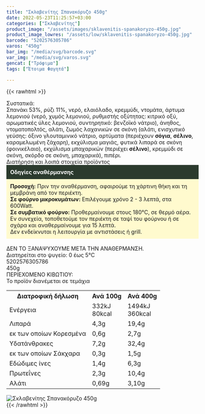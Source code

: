 ```yaml
---
title: "Σκλαβενίτης Σπανακόρυζο 450g"
date: 2022-05-23T11:25:57+03:00
categories: ["Σκλαβενίτης"]
product_image: "/assets/images/sklavenitis-spanakoryzo-450g.jpg"
product_image_lowres: "/assets/low/sklavenitis-spanakoryzo-450g.jpg"
barcode: "5202576305786"
varos: "450g"
bar_img: "/media/svg/barcode.svg"
var_img: "/media/svg/varos.svg"
gencat: ["Τρόφιμα"]
tags: ["Έτοιμα Φαγητά"]

---
```

{{< rawhtml >}}

<div class="sload616"><div class="product"><div id="sistatika">Συστατικά:</div><div class="alltext">Σπανάκι 53%, ρύζι 11%, νερό, ελαιόλαδο, κρεμμύδι, ντομάτα, άρτυμα λεμονιού (νερό, χυμός λεμονιού, ρυθμιστής οξύτητας: κιτρικό οξύ, αρωματικές ύλες λεμονιού, συντηρητικό: βενζοϊκό νάτριο), άνηθος, ντοματοπολτός, αλάτι, ζωμός λαχανικών σε σκόνη (αλάτι, ενισχυτικό γεύσης: όξινο γλουταμινικό νάτριο, αρτύματα (περιέχουν <b>σόγια</b>, <b>σέλινο</b>, καραμελωμένη ζάχαρη), εκχύλισμα μαγιάς, φυτικά λιπαρά σε σκόνη (φοινικέλαιο), εκχύλισμα μπαχαρικών (περιέχει <b>σέλινο</b>), κρεμμύδι σε σκόνη, σκόρδο σε σκόνη, μπαχαρικά), πιπέρι.</div><div id="loipa">Διατήρηση και λοιπά στοιχεία προϊόντος</div><div class="alltext"><div style="background:#2b3a2d;padding:10px;color:#fff"><b>Οδηγίες αναθέρμανσης</b></div><div style="background:#ffface;padding:10px;"><b>Προσοχή:</b> Πριν την αναθέρμανση, αφαιρούμε τη χάρτινη θήκη και τη μεμβράνη από τον περιέκτη.<br><b>Σε φούρνο μικροκυμάτων:</b> Επιλέγουμε χρόνο 2 - 3 λεπτά, στα 600Watt.<br><b>Σε συμβατικό φούρνο:</b> Προθερμαίνουμε στους 180°C, σε θερμό αέρα. Εν συνεχεία, τοποθετούμε τον περιέκτη σε ταψί του φούρνου ή σε σχάρα και αναθερμαίνουμε για 15 λεπτά.<br>Δεν ενδείκνυται η λειτουργία με αντιστάσεις ή grill.</div><br>ΔΕΝ ΤΟ ΞΑΝΑΨΥΧΟΥΜΕ ΜΕΤΑ ΤΗΝ ΑΝΑΘΕΡΜΑΝΣΗ.<br>Διατηρείται στο ψυγείο: 0 έως 5°C<br></div><div id="barcode"><div id="barimage1"></div><span id="bartext">5202576305786</span></div><div id="varos"><div id="varosimage1"></div><span id="varostext">450g</span></div><div id="kivotio">ΠΕΡΙΕΧΟΜΕΝΟ ΚΙΒΩΤΙΟΥ:<br>Το προϊόν διανέμεται σε τεμάχια</div><div class="tabout"><table id="diatable"><tbody><tr><th>Διατροφική δήλωση</th><th>Ανά 100g</th><th>Ανά 400g</th></tr><tr><td class="texr2">Ενέργεια</td><td class="texr">332kJ<br>80kcal</td><td class="texr">1494kJ<br>360kcal</td></tr><tr><td class="texr2">Λιπαρά</td><td class="texr">4,3g</td><td class="texr">19,4g</td></tr><tr><td class="gray">εκ των οποίων Κορεσµένα</td><td class="gray2">0,6g</td><td class="gray2">2,7g</td></tr><tr><td class="texr2">Yδατάνθρακες</td><td class="texr">7,2g</td><td class="texr">32,4g</td></tr><tr><td class="gray">εκ των οποίων Σάκχαρα</td><td class="gray2">0,3g</td><td class="gray2">1,5g</td></tr><tr><td class="texr2">Eδώδιμες ίνες</td><td class="texr">1,4g</td><td class="texr">6,3g</td></tr><tr><td class="texr2">Πρωτεΐνες</td><td class="texr">2,3g</td><td class="texr">10,4g</td></tr><tr><td class="texr2">Αλάτι</td><td class="texr">0,69g</td><td class="texr">3,10g</td></tr></tbody></table></div><p></p><div class="pimg"><img alt="Σκλαβενίτης Σπανακόρυζο 450g" title="Σκλαβενίτης Σπανακόρυζο 450g" src="/assets/images/sklavenitis-spanakoryzo-450g.jpg"></div></div></div>
{{< /rawhtml >}}


